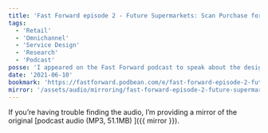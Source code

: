 ```yaml
---
title: 'Fast Forward episode 2 - Future Supermarkets: Scan Purchase for Maximum Score'
tags:
  - 'Retail'
  - 'Omnichannel'
  - 'Service Design'
  - 'Research'
  - 'Podcast'
posse: 'I appeared on the Fast Forward podcast to speak about the design of retail grocery shopping experiences.'
date: '2021-06-10'
bookmark: 'https://fastforward.podbean.com/e/fast-forward-episode-2-future-supermarkets-scan-purchase-for-maximum-score/'
mirror: '/assets/audio/mirroring/fast-forward-episode-2-future-supermarkets-scan-purchase-for-maximum-score.mp3'
---
```


If you’re having trouble finding the audio, I’m providing a mirror of the original [podcast audio (MP3, 51.1MB) ]({{ mirror }}).